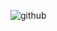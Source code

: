 ![github](https://github.com/Chris22177/congenial-engine/assets/79816938/93666083-4095-4c62-b481-f533edded149)
